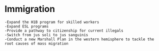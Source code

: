 # Immigration

    -Expand the H1B program for skilled workers
    -Expand ESL programs
    -Provide a pathway to citizenship for current illegals
    -Switch from jus soli to jus sanguinis
    -Conduct a new Marshall Plan in the western hemisphere to tackle the root causes of mass migration
